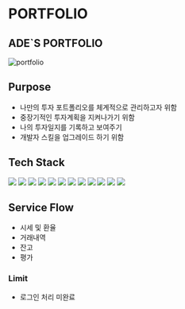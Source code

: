 # PORTFOLIO

## ADE`S PORTFOLIO

![portfolio](https://user-images.githubusercontent.com/29768432/187613605-785e98de-57c2-4039-82c1-760a0f5f8418.jpg)

## Purpose
* 나만의 투자 포트폴리오를 체계적으로 관리하고자 위함
* 중장기적인 투자계획을 지켜나가기 위함
* 나의 투자일지를 기록하고 보여주기 
* 개발자 스킬을 업그레이드 하기 위함

## Tech Stack
<img src="https://img.shields.io/badge/JAVA-007396?style=for-the-badge&logo=java&logoColor=white"> <img src="https://img.shields.io/badge/Spring Boot-6DB33F?style=for-the-badge&logo=Spring&logoColor=white"> <img src="https://img.shields.io/badge/oracle-F80000?style=for-the-badge&logo=oracle&logoColor=white"> <img src="https://img.shields.io/badge/Apache Maven-C71A36?style=for-the-badge&logo=aws&logoColor=white">
<img src="https://img.shields.io/badge/javascript-F7DF1E?style=for-the-badge&logo=javascript&logoColor=black"> <img src="https://img.shields.io/badge/jquery-0769AD?style=for-the-badge&logo=jquery&logoColor=white"> <img src="https://img.shields.io/badge/HTML5-E34F26?style=for-the-badge&logo=html5&logoColor=white"> <img src="https://img.shields.io/badge/css-1572B6?style=for-the-badge&logo=css3&logoColor=white"> <img src="https://img.shields.io/badge/bootstrap-7952B3?style=for-the-badge&logo=bootstrap&logoColor=white">
<img src="https://img.shields.io/badge/github-181717?style=for-the-badge&logo=github&logoColor=white"> <img src="https://img.shields.io/badge/Docker-2496ED?style=for-the-badge&logo=aws&logoColor=white">
<img src="https://img.shields.io/badge/linux-FCC624?style=for-the-badge&logo=linux&logoColor=black">

## Service Flow
 * 시세 및 환율
 * 거래내역 
 * 잔고
 * 평가

### Limit
* 로그인 처리 미완료
